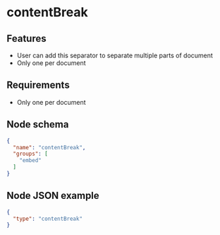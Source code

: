 # contentBreak

## Features
- User can add this separator to separate multiple parts of document
- Only one per document


## Requirements
- Only one per document


## Node schema

```json
{
  "name": "contentBreak",
  "groups": [
    "embed"
  ]
}
```

## Node JSON example

```json
{
  "type": "contentBreak"
}
```
